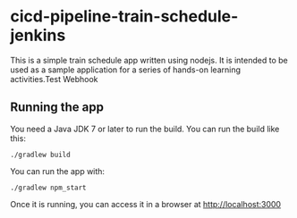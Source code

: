 # cicd-pipeline-train-schedule-jenkins

This is a simple train schedule app written using nodejs. It is intended to be used as a sample application for a series of hands-on learning activities.Test Webhook

## Running the app

You need a Java JDK 7 or later to run the build. You can run the build like this:

    ./gradlew build

You can run the app with:

    ./gradlew npm_start

Once it is running, you can access it in a browser at [http://localhost:3000](http://localhost:3000)
